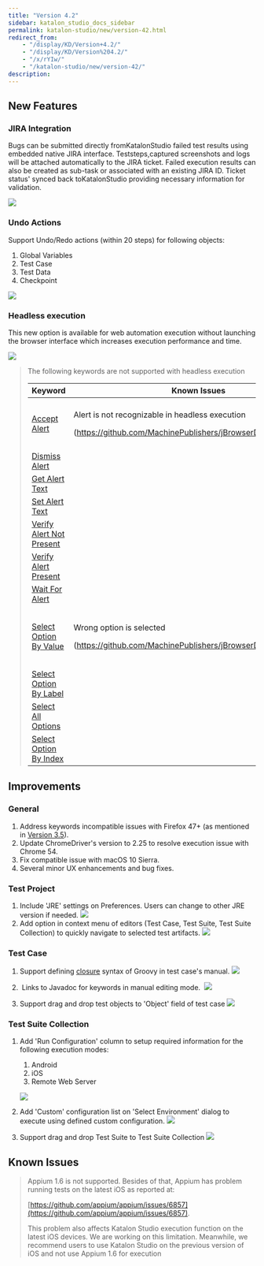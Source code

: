 ```yaml
---
title: "Version 4.2"
sidebar: katalon_studio_docs_sidebar
permalink: katalon-studio/new/version-42.html
redirect_from:
    - "/display/KD/Version+4.2/"
    - "/display/KD/Version%204.2/"
    - "/x/rYIw/"
    - "/katalon-studio/new/version-42/"
description:
---
```

New Features
------------

### JIRA Integration

Bugs can be submitted directly fromKatalonStudio failed test results using embedded native JIRA interface. Teststeps,captured screenshots and logs will be attached automatically to the JIRA ticket. Failed execution results can also be created as sub-task or associated with an existing JIRA ID. Ticket status' synced back toKatalonStudio providing necessary information for validation.  

![](../../images/katalon-studio/new/version-42/image2016-11-1-183A93A57.png)

### Undo Actions

Support Undo/Redo actions (within 20 steps) for following objects:

1.  Global Variables
2.  Test Case
3.  Test Data
4.  Checkpoint

![](../../images/katalon-studio/new/version-42/image2016-11-1-183A103A53.png)


### Headless execution

This new option is available for web automation execution without launching the browser interface which increases execution performance and time.

![](../../images/katalon-studio/new/version-42/image2016-11-2-163A113A37.png)

> The following keywords are not supported with headless execution
>
> <table><thead><tr><th>Keyword</th><th>Known Issues</th><th>Impact</th></tr></thead><tbody><tr><td><a class="external-link" href="http://docs.katalon.com/display/KD/%5BWebUI%5D+Accept+Alert" rel="nofollow">Accept Alert</a></td><td><p>Alert is not recognizable in headless execution</p><p>(<a class="external-link" href="https://github.com/MachinePublishers/jBrowserDriver/issues/147" rel="nofollow">https://github.com/MachinePublishers/jBrowserDriver/issues/147</a>)</p></td><td>Alert keywords can't be used for verification</td></tr><tr><td><a class="external-link" href="http://docs.katalon.com/display/KD/%5BWebUI%5D+Dismiss+Alert" rel="nofollow">Dismiss Alert</a></td></tr><tr><td><a class="external-link" href="http://docs.katalon.com/display/KD/%5BWebUI%5D+Get+Alert+Text" rel="nofollow">Get Alert Text</a></td></tr><tr><td><a class="external-link" href="http://docs.katalon.com/display/KD/%5BWebUI%5D+Set+Alert+Text" rel="nofollow">Set Alert Text</a></td></tr><tr><td><a class="external-link" href="http://docs.katalon.com/display/KD/%5BWebUI%5D+Verify+Alert+Not+Present" rel="nofollow">Verify Alert Not Present</a></td></tr><tr><td><a class="external-link" href="http://docs.katalon.com/display/KD/%5BWebUI%5D+Verify+Alert+Present" rel="nofollow">Verify Alert Present</a></td></tr><tr><td><a class="external-link" href="http://docs.katalon.com/display/KD/%5BWebUI%5D+Wait+For+Alert" rel="nofollow">Wait For Alert</a></td></tr><tr><td><a class="external-link" href="http://docs.katalon.com/display/KD/%5BWebUI%5D+Select+Option+By+Value" rel="nofollow">Select Option By Value</a></td><td><p>Wrong option is selected</p><p>(<a class="external-link" href="https://github.com/MachinePublishers/jBrowserDriver/issues/148" rel="nofollow">https://github.com/MachinePublishers/jBrowserDriver/issues/148</a>)</p></td><td>Options could not be selected as expected</td></tr><tr><td><a class="external-link" href="http://docs.katalon.com/display/KD/%5BWebUI%5D+Select+Option+By+Label" rel="nofollow">Select Option By Label</a></td></tr><tr><td><a class="external-link" href="http://docs.katalon.com/display/KD/%5BWebUI%5D+Select+All+Option" rel="nofollow">Select All Options</a></td></tr><tr><td><a class="external-link" href="http://docs.katalon.com/display/KD/%5BWebUI%5D+Select+Option+By+Index" rel="nofollow">Select Option By Index</a></td></tr></tbody></table>

Improvements
------------

### General

1.  Address keywords incompatible issues with Firefox 47+ (as mentioned in [Version 3.5](/display/KD/Version+3.5)).
2.  Update ChromeDriver's version to 2.25 to resolve execution issue with Chrome 54.
3.  Fix compatible issue with macOS 10 Sierra. 
4.  Several minor UX enhancements and bug fixes. 



### Test Project

1.  Include 'JRE' settings on Preferences. Users can change to other JRE version if needed.
    ![](../../images/katalon-studio/new/version-42/image2016-11-1-183A153A42.png)
2.  Add option in context menu of editors (Test Case, Test Suite, Test Suite Collection) to quickly navigate to selected test artifacts.
    ![](../../images/katalon-studio/new/version-42/image2016-11-1-183A193A24.png)



### Test Case

1.  Support defining [closure](http://groovy-lang.org/closures.html) syntax of Groovy in test case's manual.
    ![](../../images/katalon-studio/new/version-42/image2016-11-1-183A243A9.png)


2.   Links to Javadoc for keywords in manual editing mode. 
    ![](../../images/katalon-studio/new/version-42/image2016-11-1-183A243A45.png)


3.  Support drag and drop test objects to 'Object' field of test case
    ![](../../images/katalon-studio/new/version-42/image2016-11-4-143A233A23.png)



### Test Suite Collection

1.  Add 'Run Configuration' column to setup required information for the following execution modes:

    1.  Android
    2.  iOS
    3.  Remote Web Server

    ![](../../images/katalon-studio/new/version-42/image2016-11-1-183A323A35.png)


2.  Add 'Custom' configuration list on 'Select Environment' dialog to execute using defined custom configuration.
    ![](../../images/katalon-studio/new/version-42/image2016-11-1-183A343A38.png)


3.  Support drag and drop Test Suite to Test Suite Collection
    ![](../../images/katalon-studio/new/version-42/image2016-11-1-183A363A24.png)

Known Issues
------------

> Appium 1.6 is not supported. Besides of that, Appium has problem running tests on the latest iOS as reported at: 
>
> [https://github.com/appium/appium/issues/6857](https://github.com/appium/appium/issues/6857).
>
> This problem also affects Katalon Studio execution function on the latest iOS devices. We are working on this limitation. Meanwhile, we recommend users to use Katalon Studio on the previous version of iOS and not use Appium 1.6 for execution